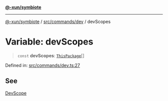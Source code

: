 [**@-xun/symbiote**](../../../../README.md)

***

[@-xun/symbiote](../../../../README.md) / [src/commands/dev](../README.md) / devScopes

# Variable: devScopes

> `const` **devScopes**: [`ThisPackage`](../../../configure/enumerations/ThisPackageGlobalScope.md#thispackage)[]

Defined in: [src/commands/dev.ts:27](https://github.com/Xunnamius/symbiote/blob/385866d2602d36dd6b86c7f4511dc3df19a6ef56/src/commands/dev.ts#L27)

## See

[DevScope](../../../configure/enumerations/ThisPackageGlobalScope.md)
